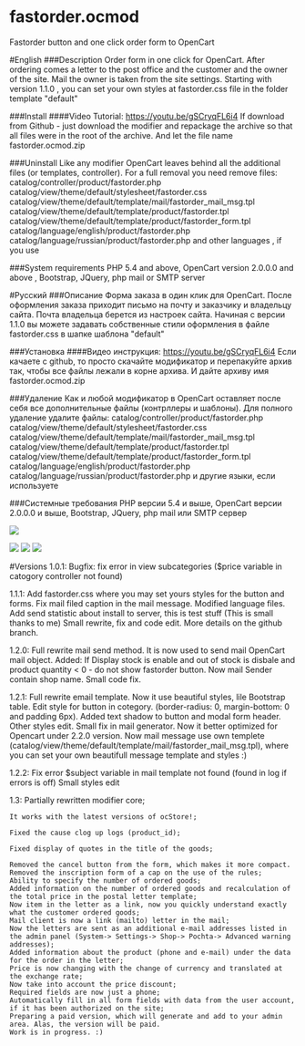 # fastorder.ocmod
Fastorder button and one click order form to OpenCart

#English
###Description
Order form in one click for OpenCart. After ordering comes a letter to the post office and the customer and the owner of the site. Mail the owner is taken from the site settings.
Starting with version 1.1.0 , you can set your own styles at fastorder.css file in the folder template "default"

###Install
####Video Tutorial: https://youtu.be/gSCryqFL6i4
If download from Github - just download the modifier and repackage the archive so that all files were in the root of the archive. And let the file name fastorder.ocmod.zip

###Uninstall
Like any modifier OpenCart leaves behind all the additional files (or templates, controller).
For a full removal you need remove files:
    catalog/controller/product/fastorder.php
    catalog/view/theme/default/stylesheet/fastorder.css
    catalog/view/theme/default/template/mail/fastorder_mail_msg.tpl
    catalog/view/theme/default/template/product/fastorder.tpl
    catalog/view/theme/default/template/product/fastorder_form.tpl
    catalog/language/english/product/fastorder.php
    catalog/language/russian/product/fastorder.php
    and other languages ​, if you use

###System requirements
PHP 5.4 and above, OpenCart version 2.0.0.0 and above , Bootstrap, JQuery, php mail or SMTP server

#Русский
###Описание
Форма заказа в один клик для OpenCart. После оформления заказа приходит письмо на почту и заказчику и владельцу сайта. Почта владельца берется из настроек сайта.
Начиная с версии 1.1.0  вы можете задавать собственные стили оформления в файле fastorder.css в шапке шаблона "default"

###Установка
####Видео инструкция: https://youtu.be/gSCryqFL6i4
Если качаете с github, то просто скачайте модификатор и перепакуйте архив так, чтобы все файлы лежали в корне архива. И дайте архиву имя fastorder.ocmod.zip

###Удаление
Как и любой модификатор в OpenCart оставляет после себя все дополнительные файлы (контрллеры и шаблоны).
Для полного удаление удалите файлы:
    catalog/controller/product/fastorder.php
    catalog/view/theme/default/stylesheet/fastorder.css
    catalog/view/theme/default/template/mail/fastorder_mail_msg.tpl
    catalog/view/theme/default/template/product/fastorder.tpl
    catalog/view/theme/default/template/product/fastorder_form.tpl
    catalog/language/english/product/fastorder.php
    catalog/language/russian/product/fastorder.php
    и другие языки, если используете

###Системные требования
PHP версии 5.4 и выше, OpenCart версии 2.0.0.0 и выше, Bootstrap, JQuery, php mail или SMTP сервер

![](https://github.com/WhiskeyMan-Tau/fastorder.ocmod/blob/master/form.png?raw=true)

![](https://github.com/WhiskeyMan-Tau/fastorder.ocmod/blob/master/msg.png?raw=true)
![](https://github.com/WhiskeyMan-Tau/fastorder.ocmod/blob/master/product.png?raw=true)
![](https://github.com/WhiskeyMan-Tau/fastorder.ocmod/blob/master/category.png?raw=true)

#Versions
1.0.1: Bugfix: fix error in view subcategories ($price variable in catogory controller not found)

1.1.1: Add fastorder.css where you may set yours styles for the button and forms. 
    Fix mail filed caption in the mail message.
    Modified language files.
    Add send statistic about install to server, this is test stuff (This is small thanks to me)
    Small rewrite, fix and code edit. More details on the github branch.

1.2.0: Full rewrite mail send method. It is now used to send mail OpenCart mail object.
    Added: If Display stock is enable and out of stock is disbale and product quantity < 0  - do not show fastorder button.
    Now mail Sender contain shop name.
    Small code fix.

1.2.1: Full rewrite email template. Now it use beautiful styles, lile Bootstrap table.
    Edit style for button in cotegory. (border-radius: 0, margin-bottom: 0 and padding 6px).
    Added text shadow to button and modal form header.
    Other styles edit.
    Small fix in mail generator. Now it better optimized for Opencart under 2.2.0 version.
    Now mail message use own templete (catalog/view/theme/default/template/mail/fastorder_mail_msg.tpl), where you can set your own beautifull message template and styles :)

1.2.2: Fix error $subject variable in mail template not found (found in log if errors is off)
    Small styles edit
    
1.3: Partially rewritten modifier core;

    It works with the latest versions of ocStore!;
    
    Fixed the cause clog up logs (product_id);
    
    Fixed display of quotes in the title of the goods;
    
    Removed the cancel button from the form, which makes it more compact.
    Removed the inscription form of a cap on the use of the rules;
    Ability to specify the number of ordered goods;
    Added information on the number of ordered goods and recalculation of the total price in the postal letter template;
    Now item in the letter as a link, now you quickly understand exactly what the customer ordered goods;
    Mail client is now a link (mailto) letter in the mail;
    Now the letters are sent as an additional e-mail addresses listed in the admin panel (System-> Settings-> Shop-> Pochta-> Advanced warning addresses);
    Added information about the product (phone and e-mail) under the data for the order in the letter;
    Price is now changing with the change of currency and translated at the exchange rate;
    Now take into account the price discount;
    Required fields are now just a phone;
    Automatically fill in all form fields with data from the user account, if it has been authorized on the site;
    Preparing a paid version, which will generate and add to your admin area. Alas, the version will be paid.
    Work is in progress. :)
